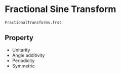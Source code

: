 # Fractional Sine Transform

```@docs
FractionalTransforms.frst
```

## Property

* Unitarity
* Angle additivity
* Periodicity
* Symmetric
